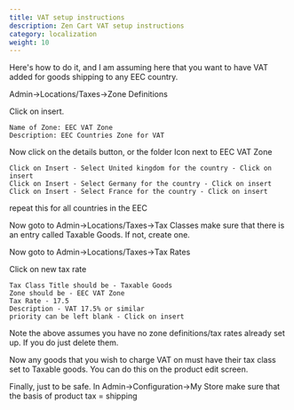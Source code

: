 ```yaml
---
title: VAT setup instructions
description: Zen Cart VAT setup instructions
category: localization
weight: 10
---
```


Here's how to do it, and I am assuming here that you want to have VAT added for goods shipping to any EEC country.

Admin->Locations/Taxes->Zone Definitions

Click on insert.

```
Name of Zone: EEC VAT Zone
Description: EEC Countries Zone for VAT
```

Now click on the details button, or the folder Icon next to EEC VAT Zone

```
Click on Insert - Select United kingdom for the country - Click on insert
Click on Insert - Select Germany for the country - Click on insert
Click on Insert - Select France for the country - Click on insert
```
repeat this for all countries in the EEC

Now goto to Admin->Locations/Taxes->Tax Classes make sure that there is an entry called Taxable Goods. If not, create one.

Now goto to Admin->Locations/Taxes->Tax Rates

Click on new tax rate

```
Tax Class Title should be - Taxable Goods
Zone should be - EEC VAT Zone
Tax Rate - 17.5
Description - VAT 17.5% or similar
priority can be left blank - Click on insert
```

Note the above assumes you have no zone definitions/tax rates already set up. If you do just delete them.

Now any goods that you wish to charge VAT on must have their tax class set to Taxable goods. You can do this on the product edit screen.

Finally, just to be safe. In Admin->Configuration->My Store make sure that the basis of product tax = shipping

